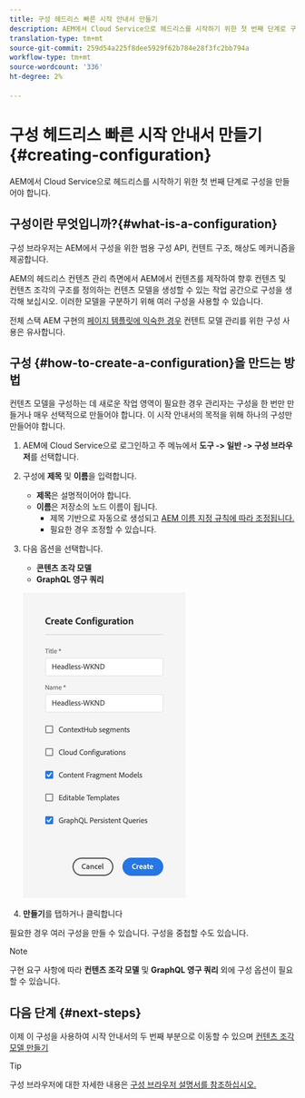 ```yaml
---
title: 구성 헤드리스 빠른 시작 안내서 만들기
description: AEM에서 Cloud Service으로 헤드리스를 시작하기 위한 첫 번째 단계로 구성을 만들어야 합니다.
translation-type: tm+mt
source-git-commit: 259d54a225f8dee5929f62b784e28f3fc2bb794a
workflow-type: tm+mt
source-wordcount: '336'
ht-degree: 2%

---
```



# 구성 헤드리스 빠른 시작 안내서 만들기 {#creating-configuration}

AEM에서 Cloud Service으로 헤드리스를 시작하기 위한 첫 번째 단계로 구성을 만들어야 합니다.

## 구성이란 무엇입니까?{#what-is-a-configuration}

구성 브라우저는 AEM에서 구성을 위한 범용 구성 API, 컨텐트 구조, 해상도 메커니즘을 제공합니다.

AEM의 헤드리스 컨텐츠 관리 측면에서 AEM에서 컨텐츠를 제작하여 향후 컨텐츠 및 컨텐츠 조각의 구조를 정의하는 컨텐츠 모델을 생성할 수 있는 작업 공간으로 구성을 생각해 보십시오. 이러한 모델을 구분하기 위해 여러 구성을 사용할 수 있습니다.

전체 스택 AEM 구현의 [페이지 템플릿에 익숙한 경우](/help/sites-cloud/authoring/features/templates.md) 컨텐트 모델 관리를 위한 구성 사용은 유사합니다.

## 구성 {#how-to-create-a-configuration}을 만드는 방법

컨텐츠 모델을 구성하는 데 새로운 작업 영역이 필요한 경우 관리자는 구성을 한 번만 만들거나 매우 선택적으로 만들어야 합니다. 이 시작 안내서의 목적을 위해 하나의 구성만 만들어야 합니다.

1. AEM에 Cloud Service으로 로그인하고 주 메뉴에서 **도구 -> 일반 -> 구성 브라우저**&#x200B;를 선택합니다.
1. 구성에 **제목** 및 **이름**&#x200B;을 입력합니다.
   * **제목**&#x200B;은 설명적이어야 합니다.
   * **이름**&#x200B;은 저장소의 노드 이름이 됩니다.
      * 제목 기반으로 자동으로 생성되고 [AEM 이름 지정 규칙에 따라 조정됩니다.](/help/implementing/developing/introduction/naming-conventions.md)
      * 필요한 경우 조정할 수 있습니다.
1. 다음 옵션을 선택합니다.
   * **콘텐츠 조각 모델**
   * **GraphQL 영구 쿼리**

   ![구성 만들기](../assets/create-configuration.png)

1. **만들기**&#x200B;를 탭하거나 클릭합니다

필요한 경우 여러 구성을 만들 수 있습니다. 구성을 중첩할 수도 있습니다.

>[!NOTE]
>
>구현 요구 사항에 따라 **컨텐츠 조각 모델** 및 **GraphQL 영구 쿼리** 외에 구성 옵션이 필요할 수 있습니다.

## 다음 단계 {#next-steps}

이제 이 구성을 사용하여 시작 안내서의 두 번째 부분으로 이동할 수 있으며 [컨텐츠 조각 모델 만들기](create-content-model.md)

>[!TIP]
>
>구성 브라우저에 대한 자세한 내용은 [구성 브라우저 설명서를 참조하십시오.](/help/implementing/developing/introduction/configurations.md)
